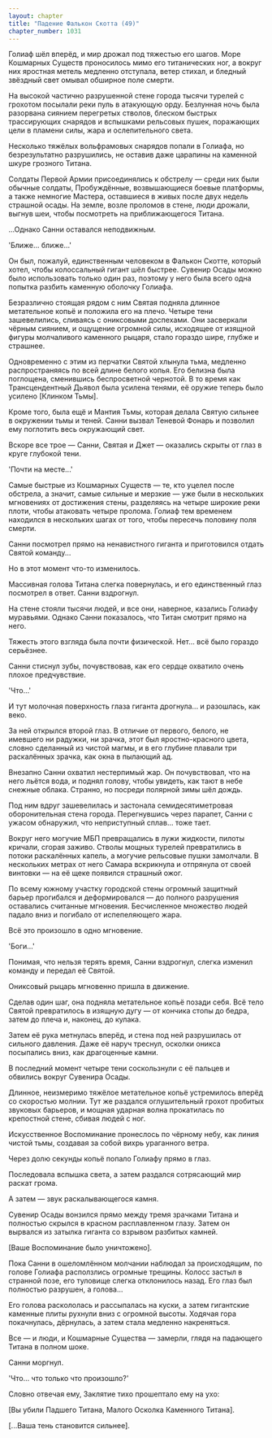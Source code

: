 ```yaml
---
layout: chapter
title: "Падение Фалькон Скотта (49)"
chapter_number: 1031
---
```


Голиаф шёл вперёд, и мир дрожал под тяжестью его шагов. Море Кошмарных Существ проносилось мимо его титанических ног, а вокруг них яростная метель медленно отступала, ветер стихал, и бледный звёздный свет омывал обширное поле смерти.

На высокой частично разрушенной стене города тысячи турелей с грохотом посылали реки пуль в атакующую орду. Безлунная ночь была разорвана сиянием перегретых стволов, блеском быстрых трассирующих снарядов и вспышками рельсовых пушек, поражающих цели в пламени силы, жара и ослепительного света.

Несколько тяжёлых вольфрамовых снарядов попали в Голиафа, но безрезультатно разрушились, не оставив даже царапины на каменной шкуре грозного Титана.

Солдаты Первой Армии присоединялись к обстрелу — среди них были обычные солдаты, Пробуждённые, возвышающиеся боевые платформы, а также немногие Мастера, оставшиеся в живых после двух недель страшной осады. На земле, возле проломов в стене, люди дрожали, выгнув шеи, чтобы посмотреть на приближающегося Титана.

...Однако Санни оставался неподвижным.

'Ближе... ближе...'

Он был, пожалуй, единственным человеком в Фалькон Скотте, который хотел, чтобы колоссальный гигант шёл быстрее. Сувенир Осады можно было использовать только один раз, поэтому у него была всего одна попытка разбить каменную оболочку Голиафа.

Безразлично стоящая рядом с ним Святая подняла длинное метательное копьё и положила его на плечо. Четыре тени зашевелились, сливаясь с ониксовыми доспехами. Они засверкали чёрным сиянием, и ощущение огромной силы, исходящее от изящной фигуры молчаливого каменного рыцаря, стало гораздо шире, глубже и страшнее.

Одновременно с этим из перчатки Святой хлынула тьма, медленно распространяясь по всей длине белого копья. Его белизна была поглощена, сменившись беспросветной чернотой. В то время как Трансцендентный Дьявол была усилена тенями, её оружие теперь было усилено [Клинком Тьмы].

Кроме того, была ещё и Мантия Тьмы, которая делала Святую сильнее в окружении тьмы и теней. Санни вызвал Теневой Фонарь и позволил ему поглотить весь окружающий свет.

Вскоре все трое — Санни, Святая и Джет — оказались скрыты от глаз в круге глубокой тени.

'Почти на месте...'

Самые быстрые из Кошмарных Существ — те, кто уцелел после обстрела, а значит, самые сильные и мерзкие — уже были в нескольких мгновениях от достижения стены, разделяясь на четыре широкие реки плоти, чтобы атаковать четыре пролома. Голиаф тем временем находился в нескольких шагах от того, чтобы пересечь половину поля смерти.

Санни посмотрел прямо на ненавистного гиганта и приготовился отдать Святой команду...

Но в этот момент что-то изменилось.

Массивная голова Титана слегка повернулась, и его единственный глаз посмотрел в ответ. Санни вздрогнул.

На стене стояли тысячи людей, и все они, наверное, казались Голиафу муравьями. Однако Санни показалось, что Титан смотрит прямо на него.

Тяжесть этого взгляда была почти физической. Нет... всё было гораздо серьёзнее.

Санни стиснул зубы, почувствовав, как его сердце охватило очень плохое предчувствие.

'Что...'

И тут молочная поверхность глаза гиганта дрогнула... и разошлась, как веко.

За ней открылся второй глаз. В отличие от первого, белого, не имевшего ни радужки, ни зрачка, этот был яростно-красного цвета, словно сделанный из чистой магмы, и в его глубине плавали три раскалённых зрачка, как окна в пылающий ад.

Внезапно Санни охватил нестерпимый жар. Он почувствовал, что на него льётся вода, и поднял голову, чтобы увидеть, как тают в небе снежные облака. Странно, но посреди полярной зимы шёл дождь.

Под ним вдруг зашевелилась и застонала семидесятиметровая оборонительная стена города. Перегнувшись через парапет, Санни с ужасом обнаружил, что неприступный сплав... тоже тает.

Вокруг него могучие МБП превращались в лужи жидкости, пилоты кричали, сгорая заживо. Стволы мощных турелей превратились в потоки раскалённых капель, а могучие рельсовые пушки замолчали. В нескольких метрах от него Самара вскрикнула и отпрянула от своей винтовки — на её щеке появился страшный ожог.

По всему южному участку городской стены огромный защитный барьер прогибался и деформировался — до полного разрушения оставались считанные мгновения. Бесчисленное множество людей падало вниз и погибало от испепеляющего жара.

Всё это произошло в одно мгновение.

'Боги...'

Понимая, что нельзя терять время, Санни вздрогнул, слегка изменил команду и передал её Святой.

Ониксовый рыцарь мгновенно пришла в движение.

Сделав один шаг, она подняла метательное копьё позади себя. Всё тело Святой превратилось в изящную дугу — от кончика стопы до бедра, затем до плеча и, наконец, до кулака.

Затем её рука метнулась вперёд, и стена под ней разрушилась от сильного давления. Даже её наруч треснул, осколки оникса посыпались вниз, как драгоценные камни.

В последний момент четыре тени соскользнули с её пальцев и обвились вокруг Сувенира Осады.

Длинное, неизмеримо тяжёлое метательное копьё устремилось вперёд со скоростью молнии. Тут же раздался оглушительный грохот пробитых звуковых барьеров, и мощная ударная волна прокатилась по крепостной стене, сбивая людей с ног.

Искусственное Воспоминание пронеслось по чёрному небу, как линия чистой тьмы, создавая за собой вихрь ураганного ветра.

Через долю секунды копьё попало Голиафу прямо в глаз.

Последовала вспышка света, а затем раздался сотрясающий мир раскат грома.

А затем — звук раскалывающегося камня.

Сувенир Осады вонзился прямо между тремя зрачками Титана и полностью скрылся в красном расплавленном глазу. Затем он вырвался из затылка гиганта со взрывом разбитых камней.

[Ваше Воспоминание было уничтожено].

Пока Санни в ошеломлённом молчании наблюдал за происходящим, по голове Голиафа расползлись огромные трещины. Колосс застыл в странной позе, его туловище слегка отклонилось назад. Его глаз был полностью разрушен, а голова...

Его голова раскололась и рассыпалась на куски, а затем гигантские каменные плиты рухнули вниз с огромной высоты. Ходячая гора покачнулась, дёрнулась, а затем стала медленно накреняться.

Все — и люди, и Кошмарные Существа — замерли, глядя на падающего Титана в полном шоке.

Санни моргнул.

'Что... что только что произошло?'

Словно отвечая ему, Заклятие тихо прошептало ему на ухо:

[Вы убили Падшего Титана, Малого Осколка Каменного Титана].

[...Ваша тень становится сильнее].